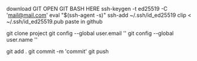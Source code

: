 download GIT
OPEN GIT BASH HERE
ssh-keygen -t ed25519 -C 'mail@mail.com'
eval "$(ssh-agent -s)"
ssh-add ~/.ssh/id_ed25519
clip < ~/.ssh/id_ed25519.pub
paste in github

git clone project
git config --global user.email ''
git config --global user.name ''

git add .
git commit -m 'commit'
git push